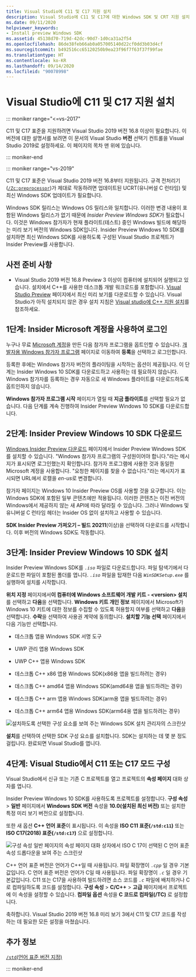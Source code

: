 ```yaml
---
title: Visual Studio에 C11 및 C17 지원 설치
description: Visual Studio에 C11 및 C17에 대한 Windows SDK 및 CRT 지원 설치
ms.date: 09/11/2020
helpviewer_keywords:
- Install preview Windows SDK
ms.assetid: 45138d70-719d-42dc-90d7-1d0ca31a2f54
ms.openlocfilehash: 86de38feb66ab0a057005140d22cf0dd3b03d4cf
ms.sourcegitcommit: b492516cc65120250b9ea23f96f7f63f37f99fae
ms.translationtype: HT
ms.contentlocale: ko-KR
ms.lasthandoff: 09/14/2020
ms.locfileid: "90078998"
---
```

# <a name="install-c11-and-c17-support-in-visual-studio"></a>Visual Studio에 C11 및 C17 지원 설치

::: moniker range="<=vs-2017"

C11 및 C17 표준을 지원하려면 Visual Studio 2019 버전 16.8 이상이 필요합니다. 이 버전에 대한 설명서를 보려면 이 문서의 Visual Studio **버전** 선택기 컨트롤을 Visual Studio 2019로 설정하세요. 이 페이지의 목차 맨 위에 있습니다.

::: moniker-end

::: moniker range="vs-2019"

C11 및 C17 표준은 Visual Studio 2019 버전 16.8부터 지원됩니다. 규격 전처리기([`/Zc:preprocessor`](../build/reference/zc-preprocessor.md))가 제대로 작동하려면 업데이트된 UCRT(유니버설 C 런타임) 및 최신 Windows SDK 업데이트가 필요합니다.

Windows SDK 릴리스는 Windows OS 릴리스와 일치합니다. 이러한 변경 내용이 포함된 Windows 릴리스가 없기 때문에 *Insider Preview Windows SDK*가 필요합니다. 이것은 Windows 참가자가 현재 플라이트(테스트) 중인 Windows 빌드에 해당하는 미리 보기 버전의 Windows SDK입니다. Insider Preview Windows 10 SDK를 설치하면 최신 Windows SDK를 사용하도록 구성된 Visual Studio 프로젝트가 Insider Preview를 사용합니다.

## <a name="prerequisites"></a>사전 준비 사항

- Visual Studio 2019 버전 16.8 Preview 3 이상이 컴퓨터에 설치되어 실행되고 있습니다. 설치에서 C++를 사용한 데스크톱 개발 워크로드를 포함합니다. [Visual Studio Preview](https://visualstudio.microsoft.com/vs/preview/) 페이지에서 최신 미리 보기를 다운로드할 수 있습니다. Visual Studio가 아직 설치되지 않은 경우 설치 지침은 [Visual studio에 C++ 지원 설치](../build/vscpp-step-0-installation.md)를 참조하세요.

## <a name="step-1-sign-in-by-using-an-insider-microsoft-account"></a>1단계: Insider Microsoft 계정을 사용하여 로그인

누구나 무료 [Microsoft 계정](https://signup.live.com/)을 만든 다음 참가자 프로그램을 옵트인할 수 있습니다. [개발자용 Windows 참가자 프로그램](https://insider.windows.com/for-developers) 페이지로 이동하여 **등록**을 선택하고 로그인합니다.

등록한 후에는 Windows 참가자 버전의 플라이팅을 시작하는 옵션이 제공됩니다. 이 단계는 Insider Windows 10 SDK를 다운로드하고 사용하는 데 필요하지 않습니다. Windows 참가자를 등록하는 경우 자동으로 새 Windows 플라이트를 다운로드하도록 옵트인하지 않습니다.

**Windows 참가자 프로그램 시작** 페이지가 열릴 때 **지금 플라이트**를 선택할 필요가 없습니다. 다음 단계를 계속 진행하여 Insider Preview Windows 10 SDK를 다운로드합니다.

## <a name="step-2-download-the-insider-preview-windows-10-sdk"></a>2단계: Insider Preview Windows 10 SDK 다운로드

[Windows Insider Preview 다운로드](https://www.microsoft.com/software-download/windowsinsiderpreviewSDK) 페이지에서 Insider Preview Windows SDK를 설치할 수 있습니다. "Windows 참가자 프로그램의 구성원이어야 합니다."라는 메시지가 표시되면 로그인했는지 확인합니다. 참가자 프로그램에 사용한 것과 동일한 Microsoft 계정을 사용합니다. "요청한 페이지를 찾을 수 없습니다."라는 메시지가 표시되면 URL에서 로캘을 *en-us*로 변경합니다.

참가자 페이지는 Windows 10 Insider Preview OS를 사용할 것을 요구합니다. 이는 Windows SDK에 포함된 일부 콘텐츠에만 적용됩니다. 이러한 콘텐츠는 이전 버전의 Windows에서 제공하지 않는 새 API에 따라 달라질 수 있습니다. 그러나 Windows 및 유니버설 C 런타임 헤더는 Insider OS 없이 설치하고 사용할 수 있습니다.

**SDK Insider Preview 가져오기 – 빌드 20211**(이상)을 선택하여 다운로드를 시작합니다. 이후 버전의 Windows SDK도 작동합니다.

## <a name="step-3-install-the-insider-preview-windows-10-sdk"></a>3단계: Insider Preview Windows 10 SDK 설치

Insider Preview Windows SDK를 *`.iso`* 파일로 다운로드합니다. 파일 탐색기에서 다운로드한 파일이 포함된 폴더를 엽니다. *`.iso`* 파일을 탑재한 다음 *`WinSDKSetup.exe`* 를 실행하여 설치를 시작합니다.

**위치 지정** 페이지에서**이 컴퓨터에 Windows 소프트웨어 개발 키트 - \<version> 설치**를 선택하고 **다음**을 선택합니다. **Windows 키트 개인 정보** 페이지에서 Microsoft가 Windows 10 키트에 대한 정보를 수집할 수 있도록 허용할지 여부를 선택하고 **다음**을 선택합니다. **수락**을 선택하여 사용권 계약에 동의합니다. **설치할 기능 선택** 페이지에서 다음 기능만 선택합니다.  

- 데스크톱 앱용 Windows SDK 서명 도구

- UWP 관리 앱용 Windows SDK

- UWP C++ 앱용 Windows SDK

- 데스크톱 C++ x86 앱용 Windows SDK(x86용 앱을 빌드하려는 경우)

- 데스크톱 C++ amd64 앱용 Windows SDK(amd64용 앱을 빌드하려는 경우)

- 데스크톱 C++ arm 앱용 Windows SDK(arm용 앱을 빌드하려는 경우)

- 데스크톱 C++ arm64 앱용 Windows SDK(arm64용 앱을 빌드하려는 경우)

![설치하도록 선택한 구성 요소를 보여 주는 Windows SDK 설치 관리자의 스크린샷](media/c11-7-windows-sdk-installer-select-features.png)

**설치**를 선택하여 선택한 SDK 구성 요소를 설치합니다. SDK는 설치하는 데 몇 분 정도 걸립니다. 완료되면 Visual Studio를 엽니다.

## <a name="step-4-configuring-c11-or-c17-mode-in-visual-studio"></a>4단계: Visual Studio에서 C11 또는 C17 모드 구성

Visual Studio에서 신규 또는 기존 C 프로젝트를 열고 프로젝트의 **속성 페이지** 대화 상자를 엽니다.

Insider Preview Windows 10 SDK를 사용하도록 프로젝트를 설정합니다. **구성 속성** > **일반** 페이지에서 **Windows SDK 버전** 속성을 **10.0(설치된 최신 버전)** 또는 설치한 특정 미리 보기 버전으로 설정합니다.

또한 새 옵션 **C++ 언어 표준**이 표시됩니다. 이 속성을 **ISO C11 표준(`/std:c11`)** 또는 **ISO C17(2018) 표준(`/std:c17`)** 으로 설정합니다.  

![구성 속성 일반 페이지의 속성 페이지 대화 상자에서 ISO C 17이 선택된 C 언어 표준 속성 드롭다운을 보여 주는 스크린샷](media/c11-9-project-property-page-c-language-standard.png)

C++ 언어 표준 버전은 언어가 C++일 때 사용됩니다. 파일 확장명이 *`.cpp`* 일 경우 기본값입니다. C 언어 표준 버전은 언어가 C일 때 사용됩니다. 파일 확장명이 *`.c`* 일 경우 기본값입니다. C11 또는 C17을 사용하여 빌드하려면 소스 코드를 *`.c`* 파일에 배치하거나 C로 컴파일하도록 코드를 설정합니다. **구성 속성** > **C/C++**  > **고급** 페이지에서 프로젝트에 이 속성을 설정할 수 있습니다. **컴파일 옵션** 속성을 **C 코드로 컴파일(/TC)** 로 설정합니다.

축하합니다. Visual Studio 2019 버전 16.8 미리 보기 3에서 C11 및 C17 코드를 작성하는 데 필요한 모든 설정을 마쳤습니다.

## <a name="see-also"></a>추가 정보

[`/std`(언어 표준 버전 지정)](../build/reference/std-specify-language-standard-version.md)

::: moniker-end

